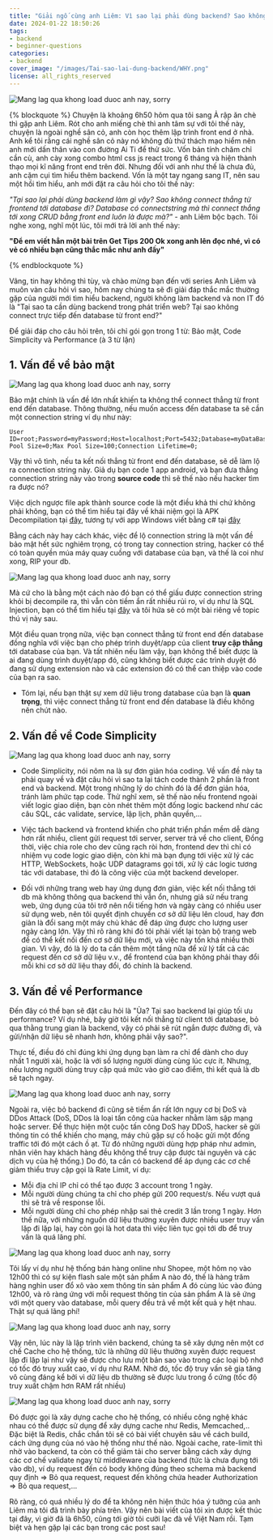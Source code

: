 ```yaml
---
title: "Giải ngố cùng anh Liêm: Vì sao lại phải dùng backend? Sao không connect thẳng từ frontend tới database đi?"
date: 2024-01-22 18:50:26
tags:
- backend
- beginner-questions
categories:
- backend
cover_image: "/images/Tai-sao-lai-dung-backend/WHY.png"
license: all_rights_reserved
---
```

![Mang lag qua khong load duoc anh nay, sorry](/images/Tai-sao-lai-dung-backend/WHY.png)

{% blockquote %}
  Chuyện là khoảng 6h50 hôm qua tôi sang Ả rập ăn chè thì gặp anh Liêm. Rót cho anh miếng chè thì anh tâm sự với tôi thế này, chuyện là ngoài nghề sân cỏ, anh còn học thêm lập trình front end ở nhà. Anh kể tôi rằng cái nghề sân cỏ này nó không đủ thứ thách mạo hiểm nên anh mới dấn thân vào con đường Ai Ti để thử sức. Vốn bản tính chăm chỉ cần cù, anh cày xong combo html css js react trong 6 tháng và hiện thành thạo mọi kĩ năng front end trên đời. Nhưng đối với anh như thế là chưa đủ, anh cặm cụi tìm hiểu thêm backend. Vốn là một tay ngang sang IT, nên sau một hồi tìm hiểu, anh mới đặt ra câu hỏi cho tôi thế này: 
  
  <em>"Tại sao lại phải dùng backend làm gì vậy? Sao không connect thẳng từ frontend tới database đi? Database có connectstring mà thì connect thẳng tới xong CRUD bằng front end luôn là được mà?" </em> - anh Liêm bộc bạch. Tôi nghe xong, nghĩ một lúc, tôi mới trả lời anh thế này:

   <strong>"Để em viết hẳn một bài trên Get Tips 200 Ok xong anh lên đọc nhé, vì có vẻ có nhiều bạn cũng thắc mắc như anh đấy"</strong>

{% endblockquote %}
 

Vâng, tin hay không thì tùy, và chào mừng bạn đến với series Anh Liêm và muôn vàn câu hỏi vì sao, hôm nay chúng ta sẽ đi giải đáp thắc mắc thường gặp của người mới tìm hiểu backend, người không làm backend và non IT đó là "Tại sao ta cần dùng backend trong phát triển web? Tại sao không connect trực tiếp đến database từ front end?"

Để giải đáp cho câu hỏi trên, tôi chỉ gói gọn trong 1 từ: Bảo mật, Code Simplicity và Performance (à 3 từ lận)

## 1. Vấn đề về bảo mật
![Mang lag qua khong load duoc anh nay, sorry](/images/Tai-sao-lai-dung-backend/security.png)

 Bảo mật chính là vấn đề lớn nhất khiến ta không thể connect thẳng từ front end đến database. Thông thường, nếu muốn access đến database ta sẽ cần một connection string ví dụ như này:

 ``````postgresql
 User ID=root;Password=myPassword;Host=localhost;Port=5432;Database=myDataBase;Pooling=true;Min Pool Size=0;Max Pool Size=100;Connection Lifetime=0;
 ``````
 Vậy thì vô tình, nếu ta kết nối thẳng từ front end đến database, sẽ dễ làm lộ ra connection string này. Giả dụ bạn code 1 app android, và bạn đưa thẳng connection string này vào trong <strong>source code</strong> thì sẽ thế nào nếu hacker tìm ra được nó? 

 Việc dịch ngược file apk thành source code là một điều khả thi chứ không phải không, bạn có thể tìm hiểu tại đây về khái niệm gọi là APK Decompilation tại [đây](https://hackernoon.com/apk-decompilation-a-beginners-guide-for-reverse-engineers), tương tự với app Windows viết bằng c# tại [đây](https://www.jetbrains.com/decompiler/) 
 
  Bằng cách này hay cách khác, việc để lộ connection string là một vấn đề bảo mật hết sức nghiêm trọng, có trong tay connection string, hacker có thể có toàn quyền múa máy quay cuồng với database của bạn, và thế là coi như xong, RIP your db.

![Mang lag qua khong load duoc anh nay, sorry](/images/Tai-sao-lai-dung-backend/sql-injection.svg)

  Mà cứ cho là bằng một cách nào đó bạn có thể giấu được connection string khỏi bị decompile ra, thì vẫn còn tiềm ẩn rất nhiều rủi ro, ví dụ như là SQL Injection, bạn có thể tìm hiểu tại [đây](https://portswigger.net/web-security/sql-injection#:~:text=SQL%20injection%20(SQLi)%20is%20a,not%20normally%20able%20to%20retrieve.) và tôi hứa sẽ có một bài riêng về topic thú vị này sau.


  Một điều quan trọng nữa, việc bạn connect thẳng từ front end đến database đồng nghĩa với việc bạn cho phép trình duyệt/app của client <strong>truy cập thẳng</strong> tới database của bạn. Và tất nhiên nếu làm vậy, bạn không thể biết được là ai đang dùng trình duyệt/app đó, cũng không biết được các trình duyệt đó đang sử dụng extension nào và các extension đó có thể can thiệp vào code của bạn ra sao.
 
 * Tóm lại, nếu bạn thật sự xem dữ liệu trong database của bạn là <strong>quan trọng</strong>, thì việc connect thẳng từ front end đến database là điều không nên chút nào.
## 2. Vấn đề về Code Simplicity
![Mang lag qua khong load duoc anh nay, sorry](/images/Tai-sao-lai-dung-backend/compare.png)
 * Code Simplicity, nói nôm na là sự đơn giản hóa coding. Về vấn đề này ta phải quay về và đặt câu hỏi vì sao ta lại tách code thành 2 phần là front end và backend. Một trong những lý do chính đó là để đơn giản hóa, tránh làm phức tạp code. Thử nghĩ xem, sẽ thế nào nếu frontend ngoài viết logic giao diện, bạn còn nhét thêm một đống logic backend như các câu SQL, các validate, service, lập lịch, phân quyền,...

 * Việc tách backend và frontend khiến cho phát triển phần mềm dễ dàng hơn rất nhiều, client gửi request tới server, server trả về cho client, Đồng thời, việc chia role cho dev cũng rạch ròi hơn, frontend dev thì chỉ có nhiệm vụ code logic giao diện, còn khi mà bạn đụng tới việc xử lý các HTTP, WebSockets, hoặc UDP datagrams gọi tới, xử lý các logic tương tác với database, thì đó là công việc của một backend developer.

 * Đối với những trang web hay ứng dụng đơn giản, việc kết nối thẳng tới db mà không thông qua backend thì vẫn ổn, nhưng giả sử nếu trang web, ứng dụng của tôi trở nên nổi tiếng hơn và ngày càng có nhiều user sử dụng web, nên tôi quyết định chuyển cơ sở dữ liệu lên cloud, hay đơn giản là đổi sang một máy chủ khác để đáp ứng được cho lượng user ngày càng lớn. Vậy thì rõ ràng khi đó tôi phải viết lại toàn bộ trang web để có thể kết nối đến cơ sở dữ liệu mới, và việc này tốn khá nhiều thời gian.
 Vì vậy, đó là lý do ta cần thêm một tầng nữa để xử lý tất cả các request đến cơ sở dữ liệu v.v., để frontend của bạn không phải thay đổi mỗi khi cơ sở dữ liệu thay đổi, đó chính là backend.

## 3. Vấn đề về Performance
Đến đây có thể bạn sẽ đặt câu hỏi là "Ủa? Tại sao backend lại giúp tối ưu performance? Ví dụ nhé, bây giờ tôi kết nối thẳng từ client tới database, bỏ qua thằng trung gian là backend, vậy có phải sẽ rút ngắn được đường đi, và gửi/nhận dữ liệu sẽ nhanh hơn, không phải vậy sao?".

Thực tế, điều đó chỉ đúng khi ứng dụng bạn làm ra chỉ để dành cho duy nhất 1 người xài, hoặc là với số lượng người dùng cùng lúc cực ít. Nhưng, nếu lượng người dùng truy cập quá mức vào giờ cao điểm, thì kết quả là db sẽ tạch ngay.

![Mang lag qua khong load duoc anh nay, sorry](/images/Tai-sao-lai-dung-backend/ddos.png)

 Ngoài ra, việc bỏ backend đi cũng sẽ tiềm ẩn rất lớn nguy cơ bị DoS và DDos Attack (DoS, DDos là loại tấn công của hacker nhằm làm sập mạng hoặc server. Để thực hiện một cuộc tấn công DoS hay DDoS, hacker sẽ gửi thông tin có thể khiến cho mạng, máy chủ gặp sự cố hoặc gửi một đống traffic tới đó một cách ồ ạt. Từ đó những người dùng hợp pháp như admin, nhân viên hay khách hàng đều không thể truy cập được tài nguyên và các dịch vụ của hệ thống.) Do đó, ta cần có backend để áp dụng các cơ chế giảm thiểu truy cập gọi là Rate Limit, ví dụ: 
- Mỗi địa chỉ IP chỉ có thể tạo được 3 account trong 1 ngày.
- Mỗi người dùng chúng ta chỉ cho phép gửi 200 request/s. Nếu vượt quá thì sẽ trả về response lỗi.
- Mỗi người dùng chỉ cho phép nhập sai thẻ credit 3 lần trong 1 ngày.
Hơn thế nữa, với những nguồn dữ liệu thường xuyên được nhiều user truy vấn lặp đi lặp lại, hay còn gọi là hot data thì việc liên tục gọi tới db để truy vấn là quá lãng phí.

![Mang lag qua khong load duoc anh nay, sorry](/images/Tai-sao-lai-dung-backend/ronaldo_shopee.jpeg)

Tôi lấy ví dụ như hệ thống bán hàng online như Shopee, một hôm nọ vào 12h00 thì có sự kiện flash sale một sản phẩm A nào đó, thế là hàng trăm hàng nghìn user đổ xô vào xem thông tin sản phẩm A đó cùng lúc vào đúng 12h00, và rõ ràng ứng với mỗi request thông tin của sản phẩm A là sẽ ứng với một query vào database, mỗi query đều trả về một kết quả y hệt nhau. Thật sự quá lãng phí!

![Mang lag qua khong load duoc anh nay, sorry](/images/Tai-sao-lai-dung-backend/cache.png)

Vậy nên, lúc này là lập trình viên backend, chúng ta sẽ xây dựng nên một cơ chế Cache cho hệ thống, tức là những dữ liệu thường xuyên được request lặp đi lặp lại như vậy sẽ được cho lưu một bản sao vào trong các loại bộ nhớ có tốc đó truy xuất cao, ví dụ như RAM. Nhờ đó, tốc độ truy vấn sẽ gia tăng vô cùng đáng kể bởi vì dữ liệu db thường sẽ được lưu trong ổ cứng (tốc độ truy xuất chậm hơn RAM rất nhiều)

![Mang lag qua khong load duoc anh nay, sorry](/images/Tai-sao-lai-dung-backend/redis-cache.png)

Đó được gọi là xây dựng cache cho hệ thống, có nhiều công nghệ khác nhau có thể được sử dụng để xây dựng cache như Redis, Memcached,.. Đặc biệt là Redis, chắc chắn tôi sẽ có bài viết chuyên sâu về cách build, cách ứng dụng của nó vào hệ thống như thế nào.
Ngoài cache, rate-limit thì nhờ vào backend, ta còn có thể giảm tải cho server bằng cách xây dựng các cơ chế validate ngay từ middleware của backend (tức là chưa đụng tới vào db), ví dụ request đến có body không đúng theo schema mà backend quy định => Bỏ qua request, request đến không chứa header Authorization => Bỏ qua request,...

Rõ ràng, có quá nhiều lý do để ta không nên hiện thức hóa ý tưởng của anh Liêm mà tôi đã trình bày phía trên. Vậy nên bài viết của tôi xin được kết thúc tại đây, vì giờ đã là 6h50, cũng tới giờ tôi cưỡi lạc đà về Việt Nam rồi. Tạm biệt và hẹn gặp lại các bạn trong các post sau!
